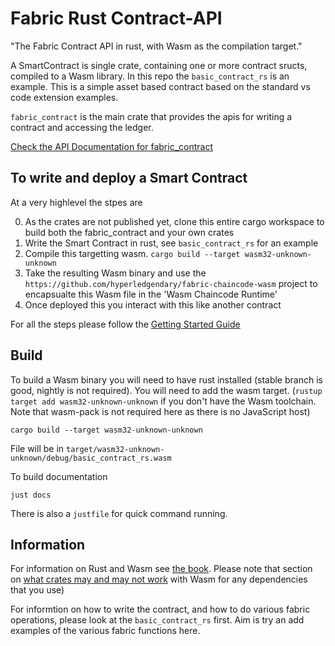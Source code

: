 # Fabric Rust Contract-API

"The Fabric Contract API in rust, with Wasm as the compilation target."

A SmartContract is single crate, containing one or more contract sructs, compiled to a Wasm library. In this repo the `basic_contract_rs` is an example. This is a simple asset based contract based on the standard vs code extension examples.

`fabric_contract` is the main crate that provides the apis for writing a contract and accessing the ledger. 

[Check the API Documentation for fabric_contract](https://hyperledgendary.github.io/fabric-contract-api-rust/apidoc/fabric_contract/index.html)


## To write and deploy a Smart Contract

At a very highlevel the stpes are

0. As the crates are not published yet, clone this entire cargo workspace to build both the fabric_contract and your own crates
1. Write the Smart Contract in rust, see `basic_contract_rs` for an example
2. Compile this targetting wasm. `cargo build --target wasm32-unknown-unknown`
3. Take the resulting Wasm binary and use the `https://github.com/hyperledgendary/fabric-chaincode-wasm` project to encapsualte this Wasm file in the 'Wasm Chaincode Runtime'
4. Once deployed this you interact with this like another contract


For all the steps please follow the [Getting Started Guide](https://hyperledgendary.github.io/fabric-contract-api-rust/guides/getting-started.html)

## Build

To build a Wasm binary you will need to have rust installed (stable branch is good, nightly is not required). You will need to add the wasm target.
(`rustup target add wasm32-unknown-unknown` if you don't have the Wasm toolchain. Note that wasm-pack is not required here as there is no JavaScript host)

```
cargo build --target wasm32-unknown-unknown
```

File will be in `target/wasm32-unknown-unknown/debug/basic_contract_rs.wasm`


To build documentation

```
just docs
```

There is also a `justfile` for quick command running.

## Information

For information on Rust and Wasm see [the book](https://rustwasm.github.io/docs/book/).
Please note that section on [what crates may and may not work](https://rustwasm.github.io/docs/book/reference/which-crates-work-with-wasm.html) with Wasm for any dependencies that you use)

For informtion on how to write the contract, and how to do various fabric operations, please look at the `basic_contract_rs` first. Aim is try an add examples of the various fabric functions here.
